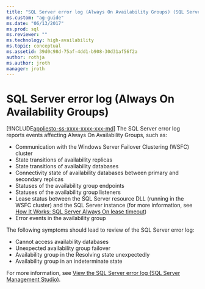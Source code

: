 ```yaml
---
title: "SQL Server error log (Always On Availability Groups) (SQL Server) | Microsoft Docs"
ms.custom: "ag-guide"
ms.date: "06/13/2017"
ms.prod: sql
ms.reviewer: ""
ms.technology: high-availability
ms.topic: conceptual
ms.assetid: 39d0c98d-75af-4dd1-b908-30d31af56f2a
author: rothja
ms.author: jroth
manager: jroth
---
```

# SQL Server error log (Always On Availability Groups)
[!INCLUDE[appliesto-ss-xxxx-xxxx-xxx-md](../../../includes/appliesto-ss-xxxx-xxxx-xxx-md.md)]
  The SQL Server error log reports events affecting Always On Availability Groups, such as:  
  
-   Communication with the Windows Server Failover Clustering (WSFC) cluster    
-   State transitions of availability replicas    
-   State transitions of availability databases    
-   Connectivity state of availability databases between primary and secondary replicas    
-   Statuses of the availability group endpoints    
-   Statuses of the availability group listeners    
-   Lease status between the SQL Server resource DLL (running in the WSFC cluster) and the SQL Server instance (for more information, see [How It Works: SQL Server Always On lease timeout](https://blogs.msdn.com/b/psssql/archive/2012/09/07/how-it-works-sql-server-alwayson-lease-timeout.aspx))    
-   Error events in the availability group  

The following symptoms should lead to review of the SQL Server error log:  

-   Cannot access availability databases    
-   Unexpected availability group failover    
-   Availability group in the Resolving state unexpectedly    
-   Availability group in an indeterminate state  
  
For more information, see [View the SQL Server error log &#40;SQL Server Management Studio&#41;](~/relational-databases/performance/view-the-sql-server-error-log-sql-server-management-studio.md).  
  
  
